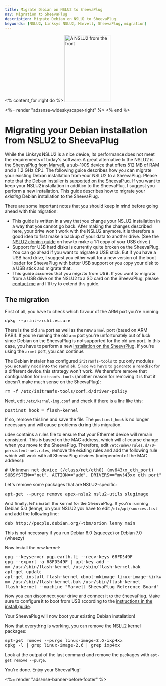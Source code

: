 ```yaml
---
title: Migrate Debian on NSLU2 to SheevaPlug
nav: Migration to SheevaPlug
description: Migrate Debian on NSLU2 to SheevaPlug
keywords: [NSLU2, Linksys NSLU2, Marvell, SheevaPlug, migration]
---
```


<% content_for :right do %>
<img src = "../images/r_nslu2_front.jpg" class="border" alt="A NSLU2 from the front" width="148" height="218" />

<%= render "adsense-wideskyscaper-right" %>
<% end %>

<h1>Migrating your Debian installation from NSLU2 to SheevaPlug</h1>

While the Linksys NSLU2 is a nice device, its performance does not meet the
requirements of today's software.  A great alternative to the NSLU2 is the
<a href = "/debian/kirkwood/sheevaplug/">SheevaPlug from Marvell</a>, a
sub-100$ device that offers 512 MB of RAM and a 1.2 GHz CPU.  The following
guide describes how you can migrate your existing Debian installation from
your NSLU2 to a SheevaPlug.  Please note that the Debian installer is <a
href = "/debian/kirkwood/sheevaplug/install/">supported on the
SheevaPlug</a>.  If you want to keep your NSLU2 installation in addition to
the SheevaPlug, I suggest you perform a new installation.  This guide
describes how to migrate your <em>existing</em> Debian installation to the
SheevaPlug.

There are some important notes that you should keep in mind before going
ahead with this migration:

<ul>

<li>This guide is written in a way that you change your NSLU2 installation
in a way that you cannot go back.  After making the changes described here,
your drive won't work with the NSLU2 anymore.  It is therefore a good idea
to first make a backup of your data to another drive. (See the <a href =
"../clone/">NSLU2 cloning guide</a> on how to make a 1:1 copy of your USB
drive.)</li>

<li>Support for USB hard disks is currently quite broken on the SheevaPlug.
You can go ahead if you want to migrate a USB stick.  But if you have a USB
hard drive, I suggest you either wait for a new version of the boot loader
for SheevaPlug with better USB support or you copy your disk to a USB stick
and migrate that.</li>

<li>This guide assumes that you migrate from USB.  If you want to migrate
from a USB drive on the NSLU2 to a SD card on the SheevaPlug, please <a
href = "/contact/">contact me</a> and I'll try to extend this guide.</li>

</ul>

<h2>The migration</h2>

First of all, you have to check which flavour of the ARM port you're
running:

<div class="code">
<pre>
dpkg --print-architecture
</pre>
</div>

There is the old `arm` port as well as the new `armel` port (based on ARM
EABI).  If you're running the old `arm` port you're unfortunately out of
luck since Debian on the SheevaPlug is not supported for the old `arm`
port.  In this case, you have to perform a new <a href =
"/debian/kirkwood/sheevaplug/">installation on the SheevaPlug</a>.  If
you're using the `armel` port, you can continue.

The Debian installer has configured `initramfs-tools` to put only modules
you actually need into the ramdisk.  Since we have to generate a ramdisk
for a different device, this strategy won't work.  We therefore remove that
configuration for `initramfs-tools` (another reason for removing it is that
it doesn't make much sense on the SheevaPlug):

<div class="code">
<pre>
rm -f /etc/initramfs-tools/conf.d/driver-policy
</pre>
</div>

Next, edit `/etc/kernel-img.conf` and check if there is a line like this:

<div class="code">
<pre>
postinst_hook = flash-kernel
</pre>
</div>

If so, remove this line and save the file.  The `postinst_hook` is no
longer necessary and will cause problems during this migration.

udev contains a rules file to ensure that your Ethernet device will remain
consistent.  This is based on the MAC address, which will of course change
when you move to the SheevaPlug.  Therefore, edit
`/etc/udev/rules.d/70-persistent-net.rules`, remove the existing rules and
add the following rule which will work with all SheevaPlug devices
(independent of the MAC address):

<div class="code">
<pre>
# Unknown net device (/class/net/eth0) (mv643xx_eth_port)
SUBSYSTEM=="net", ACTION=="add", DRIVERS=="mv643xx_eth_port", ATTR{type}=="1", KERNEL=="eth*", NAME="eth0"
</pre>
</div>

Let's remove some packages that are NSLU2-specific:

<div class="code">
<pre>
apt-get --purge remove apex-nslu2 nslu2-utils slugimage
</pre>
</div>

And finally, let's install the kernel for the SheevaPlug.  If you're
running Debian 5.0 (lenny), on your NSLU2 you have to edit
`/etc/apt/sources.list` and add the following line:

<div class="code">
<pre>
deb http://people.debian.org/~tbm/orion lenny main
</pre>
</div>

This is not necessary if you run Debian 6.0 (squeeze) or Debian 7.0 (wheezy)

Now install the new kernel:

<div class="code">
<pre>
gpg --keyserver pgp.earth.li --recv-keys 68FD549F
gpg --export -a 68FD549F | apt-key add -
mv /usr/sbin/flash-kernel /usr/sbin/flash-kernel.bak
apt-get update
apt-get install flash-kernel uboot-mkimage linux-image-kirkwood
mv /usr/sbin/flash-kernel.bak /usr/sbin/flash-kernel
flash-kernel --machine "Marvell SheevaPlug Reference Board"
</pre>
</div>

Now you can disconnect your drive and connect it to the SheevaPlug.  Make
sure to configure it to boot from USB according to the <a href =
"/debian/kirkwood/sheevaplug/install/">instructions in the install
guide</a>.

Your SheevaPlug will now boot your existing Debian installation!

Now that everything is working, you can remove the NSLU2 kernel packages:

<div class="code">
<pre>
apt-get remove --purge linux-image-2.6-ixp4xx
dpkg -l | grep linux-image-2.6 | grep ixp4xx
</pre>
</div>

Look at the output of the last command and remove the packages with
`apt-get remove --purge`.

You're done.  Enjoy your SheevaPlug!

<div class="bbf">
<%= render "adsense-banner-before-footer" %>
</div>

